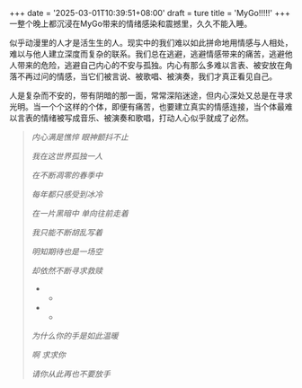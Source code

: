+++
date = '2025-03-01T10:39:51+08:00'
draft = ture
title = 'MyGo!!!!!'
+++
一整个晚上都沉浸在MyGo带来的情绪感染和震撼里，久久不能入睡。

似乎动漫里的人才是活生生的人。现实中的我们难以如此拼命地用情感与人相处，难以与他人建立深度而复杂的联系。我们总在逃避，逃避情感带来的痛苦，逃避他人带来的危险，逃避自己内心的不安与孤独。内心有那么多难以言表、被安放在角落不再过问的情感，当它们被言说、被歌唱、被演奏，我们才真正看见自己。

人是复杂而不安的，带有阴暗的那一面，常常深陷迷途，但内心深处又总是在寻求光明。当一个个这样的个体，即便有痛苦，也要建立真实的情感连接，当个体最难以言表的情绪被写成音乐、被演奏和歌唱，打动人心似乎就成了必然。

>
>*内心满是憔悴 眼神颤抖不止*
>
>*我在这世界孤独一人*
>
>*在不断凋零的春季中*
>
>*每年都只感受到冰冷*
>
>*在一片黑暗中 单向往前走着*
>
>*我只能不断胡乱写着*
>
>*明知期待也是一场空*
>
>*却依然不断寻求救赎*
>*  *
>*  *
>*为什么你的手是如此温暖*
>
>*啊 求求你*
>
>*请你从此再也不要放手*
>

